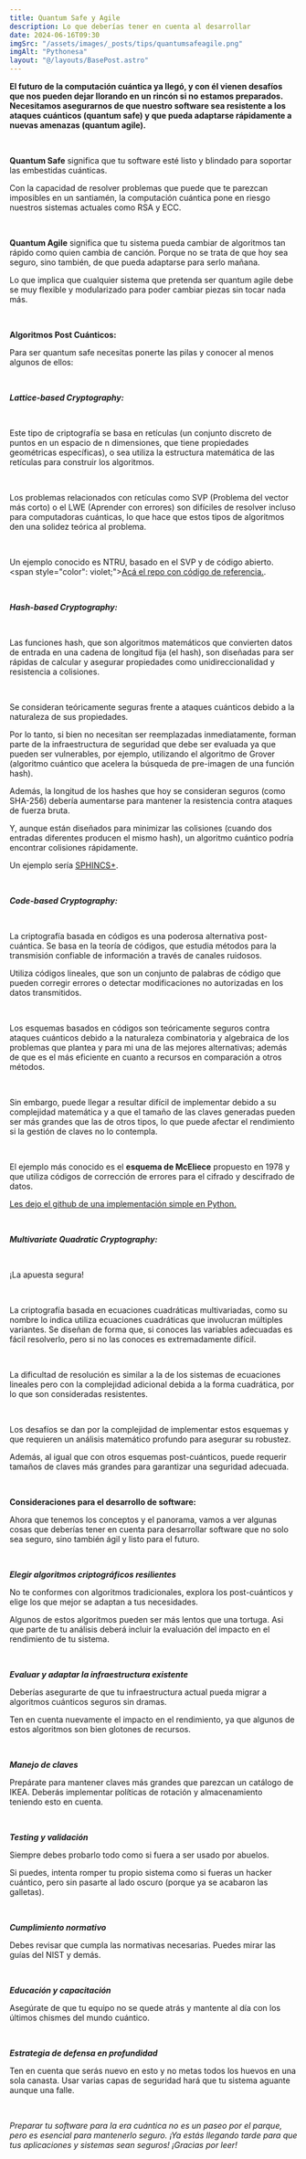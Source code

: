 ```yaml
---
title: Quantum Safe y Agile
description: Lo que deberías tener en cuenta al desarrollar
date: 2024-06-16T09:30
imgSrc: "/assets/images/_posts/tips/quantumsafeagile.png"
imgAlt: "Pythonesa"
layout: "@/layouts/BasePost.astro"
---
```


**El futuro de la computación cuántica ya llegó, y con él vienen desafíos que nos pueden dejar llorando en un rincón si no estamos preparados. Necesitamos asegurarnos de que nuestro software sea resistente a los ataques cuánticos (quantum safe) y que pueda adaptarse rápidamente a nuevas amenazas (quantum agile).**

</br>

**Quantum Safe** significa que tu software esté listo y blindado para soportar las embestidas cuánticas.

Con la capacidad de resolver problemas que puede que te parezcan imposibles en un santiamén, la computación cuántica pone en riesgo nuestros sistemas actuales como RSA y ECC.

</br>

**Quantum Agile** significa que tu sistema pueda cambiar de algoritmos tan rápido como quien cambia de canción. Porque no se trata de que hoy sea seguro, sino también, de que pueda adaptarse para serlo mañana.

Lo que implica que cualquier sistema que pretenda ser quantum agile debe se muy flexible y modularizado para poder cambiar piezas sin tocar nada más.

</br>

**Algoritmos Post Cuánticos:**

Para ser quantum safe necesitas ponerte las pilas y conocer al menos algunos de ellos:

</br>

***Lattice-based Cryptography:***

</br>

Este tipo de criptografía se basa en retículas (un conjunto discreto de puntos en un espacio de n dimensiones, que tiene propiedades geométricas específicas), o sea utiliza la estructura matemática de las retículas para construir los algoritmos.

</br>

Los problemas relacionados con retículas como SVP (Problema del vector más corto) o el LWE (Aprender con errores) son difíciles de resolver incluso para computadoras cuánticas, lo que hace que estos tipos de algoritmos den una solidez teórica al problema.

</br>

Un ejemplo conocido es NTRU, basado en el SVP y de código abierto. <span style="color": violet;">[Acá el repo con código de referencia.](https://github.com/yedino/ntru-crypto)</span>.

</br>

***Hash-based Cryptography:***

</br>

Las funciones hash, que son algoritmos matemáticos que convierten datos de entrada en una cadena de longitud fija (el hash), son diseñadas para ser rápidas de calcular y asegurar propiedades como unidireccionalidad y resistencia a colisiones.

</br>

Se consideran teóricamente seguras frente a ataques cuánticos debido a la naturaleza de sus propiedades. 

Por lo tanto, si bien no necesitan ser reemplazadas inmediatamente, forman parte de la infraestructura de seguridad que debe ser evaluada ya que pueden ser vulnerables, por ejemplo, utilizando el algoritmo de Grover (algoritmo cuántico que acelera la búsqueda de pre-imagen de una función hash).

Además, la longitud de los hashes que hoy se consideran seguros (como SHA-256) debería aumentarse para mantener la resistencia contra ataques de fuerza bruta.

Y, aunque están diseñados para minimizar las colisiones (cuando dos entradas diferentes producen el mismo hash), un algoritmo cuántico podría encontrar colisiones rápidamente.

Un ejemplo sería [SPHINCS+](https://github.com/sphincs/sphincsplus).

</br>

***Code-based Cryptography:***

</br>

La criptografía basada en códigos es una poderosa alternativa post-cuántica. Se basa en la teoría de códigos, que estudia métodos para la transmisión confiable de información a través de canales ruidosos.

Utiliza códigos lineales, que son un conjunto de palabras de código que pueden corregir errores o detectar modificaciones no autorizadas en los datos transmitidos.

</br>

Los esquemas basados en códigos son teóricamente seguros contra ataques cuánticos debido a la naturaleza combinatoria y algebraica de los problemas que plantea y para mi una de las mejores alternativas; además de que es el más eficiente en cuanto a recursos en comparación a otros métodos.

</br>

Sin embargo, puede llegar a resultar difícil de implementar debido a su complejidad matemática y a que el tamaño de las claves generadas pueden ser más grandes que las de otros tipos, lo que puede afectar el rendimiento si la gestión de claves no lo contempla.

</br>

El ejemplo más conocido es el **esquema de McEliece** propuesto en 1978 y que utiliza códigos de corrección de errores para el cifrado y descifrado de datos.

[Les dejo el github de una implementación simple en Python.](https://github.com/jkrauze/mceliece)

</br>

***Multivariate Quadratic Cryptography:***

</br>

¡La apuesta segura!

</br>

La criptografía basada en ecuaciones cuadráticas multivariadas, como su nombre lo indica utiliza ecuaciones cuadráticas que involucran múltiples variantes. Se diseñan de forma que, si conoces las variables adecuadas es fácil resolverlo, pero si no las conoces es extremadamente difícil.

</br>

La dificultad de resolución es similar a la de los sistemas de ecuaciones lineales pero con la complejidad adicional debida a la forma cuadrática, por lo que son consideradas resistentes.

</br>

Los desafíos se dan por la complejidad de implementar estos esquemas y que requieren un análisis matemático profundo para asegurar su robustez.

Además, al igual que con otros esquemas post-cuánticos, puede requerir tamaños de claves más grandes para garantizar una seguridad adecuada.

</br>

**Consideraciones para el desarrollo de software:**

Ahora que tenemos los conceptos y el panorama, vamos a ver algunas cosas que deberías tener en cuenta para desarrollar software que no solo sea seguro, sino también ágil y listo para el futuro.

</br>

***Elegir algoritmos criptográficos resilientes***

No te conformes con algoritmos tradicionales, explora los post-cuánticos y elige los que mejor se adaptan a tus necesidades.

Algunos de estos algoritmos pueden ser más lentos que una tortuga. Asi que parte de tu análisis deberá incluir la evaluación del impacto en el rendimiento de tu sistema.

</br>

***Evaluar y adaptar la infraestructura existente***

Deberías asegurarte de que tu infraestructura actual pueda migrar a algoritmos cuánticos seguros sin dramas.

Ten en cuenta nuevamente el impacto en el rendimiento, ya que algunos de estos algoritmos son bien glotones de recursos.

</br>

***Manejo de claves***

Prepárate para mantener claves más grandes que parezcan un catálogo de IKEA. Deberás implementar políticas de rotación y almacenamiento teniendo esto en cuenta.

</br>

***Testing y validación***

Siempre debes probarlo todo como si fuera a ser usado por abuelos.

Si puedes, intenta romper tu propio sistema como si fueras un hacker cuántico, pero sin pasarte al lado oscuro (porque ya se acabaron las galletas).

</br>

***Cumplimiento normativo***

Debes revisar que cumpla las normativas necesarias. Puedes mirar las guías del NIST y demás.

</br>

***Educación y capacitación***

Asegúrate de que tu equipo no se quede atrás y mantente al día con los últimos chismes del mundo cuántico.

</br>

***Estrategia de defensa en profundidad***

Ten en cuenta que serás nuevo en esto y no metas todos los huevos en una sola canasta. Usar varias capas de seguridad hará que tu sistema aguante aunque una falle.

</br>

*Preparar tu software para la era cuántica no es un paseo por el parque, pero es esencial para mantenerlo seguro. ¡Ya estás llegando tarde para que tus aplicaciones y sistemas sean seguros! ¡Gracias por leer!*

</br>
